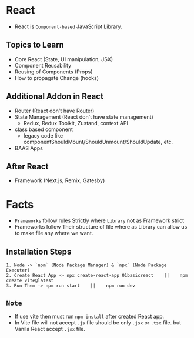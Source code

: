 # React

- React is `Component-based` JavaScript Library.

## Topics to Learn

- Core React (State, UI manipulation, JSX)
- Component Reusability
- Reusing of Components (Props)
- How to propagate Change (hooks)

## Additional Addon in React

- Router (React don't have Router)
- State Management (React don't have state management)
  - Redux, Redux Toolkit, Zustand, context API
- class based component
  - legacy code like componentShouldMount/ShouldUnmount/ShouldUpdate, etc.
- BAAS Apps

## After React

- Framework (Next.js, Remix, Gatesby)

# Facts

- `Frameworks` follow rules Strictly where `Library` not as Framework strict
- Frameworks follow Their structure of file where as Library can allow us to make file any where we want.

## Installation Steps

    1. Node -> `npm` (Node Package Manager) & `npx` (Node Package Executer)
    2. Create React App -> npx create-react-app 01basicreact    ||    npm create vite@latest
    3. Run Them -> npm run start    ||    npm run dev

## `Note`
- If use vite then must run `npm install` after created React app.
- In Vite file will not accept `.js` file should be only `.jsx` or `.tsx` file. but Vanila React accept `.jsx` file.